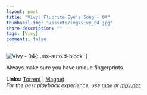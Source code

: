 ```yaml
---
layout: post
title: "Vivy: Fluorite Eye's Song - 04"
thumbnail-img: "/assets/img/vivy_04.jpg"
share-description: ""
tags: [Vivy]
comments: false
---
```


![Vivy - 04](/assets/img/vivy_04.jpg){: .mx-auto.d-block :}

Always make sure you have unique fingerprints.
<!-- excerpt-end -->

**Links:** [Torrent](https://nyaa.si/view/1377372) | [Magnet](magnet:?xt=urn:btih:712214d8296d021da7880925c1807a69a9b3fc8d&dn=%5BYameteTomete%5D%20Vivy%20-%20Fluorite%20Eye%27s%20Song%20-%2004%20%5BC661F115%5D.mkv&tr=http%3A%2F%2Fnyaa.tracker.wf%3A7777%2Fannounce&tr=udp%3A%2F%2Fopen.stealth.si%3A80%2Fannounce&tr=udp%3A%2F%2Ftracker.opentrackr.org%3A1337%2Fannounce&tr=udp%3A%2F%2Fexodus.desync.com%3A6969%2Fannounce&tr=udp%3A%2F%2Ftracker.torrent.eu.org%3A451%2Fannounce) <br>
*For the best playback experience, use [mpv](https://mpv.io/) or [mpv.net](https://mpv-net.github.io/mpv.net-web-site/).*
